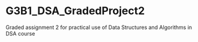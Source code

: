 # G3B1_DSA_GradedProject2
Graded assignment 2 for practical use of Data Structures and Algorithms in DSA course  
